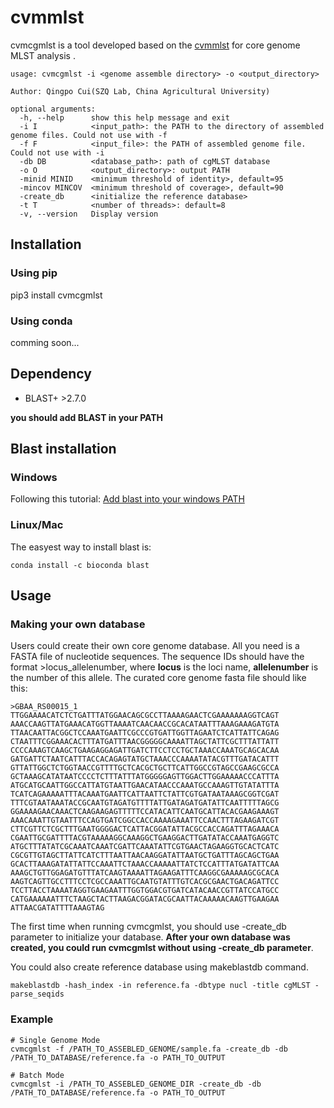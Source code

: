 # cvmmlst


cvmcgmlst is a tool developed based on the [cvmmlst](https://github.com/hbucqp/cvmmlst) for core genome MLST analysis .

```
usage: cvmcgmlst -i <genome assemble directory> -o <output_directory>

Author: Qingpo Cui(SZQ Lab, China Agricultural University)

optional arguments:
  -h, --help      show this help message and exit
  -i I            <input_path>: the PATH to the directory of assembled genome files. Could not use with -f
  -f F            <input_file>: the PATH of assembled genome file. Could not use with -i
  -db DB          <database_path>: path of cgMLST database
  -o O            <output_directory>: output PATH
  -minid MINID    <minimum threshold of identity>, default=95
  -mincov MINCOV  <minimum threshold of coverage>, default=90
  -create_db      <initialize the reference database>
  -t T            <number of threads>: default=8
  -v, --version   Display version
```


## Installation
### Using pip
pip3 install cvmcgmlst

### Using conda
comming soon...

## Dependency
- BLAST+ >2.7.0

**you should add BLAST in your PATH**


## Blast installation
### Windows


Following this tutorial:
[Add blast into your windows PATH](http://82.157.185.121:22300/shares/BevQrP0j8EXn76p7CwfheA)

### Linux/Mac
The easyest way to install blast is:

```
conda install -c bioconda blast
```



## Usage


### Making your own database

Users could create their own core genome database. All you need is a FASTA file of nucleotide sequences. The sequence IDs should have the format >locus_allelenumber, where **locus** is the loci name, **allelenumber** is the number of this allele. 
The curated core genome fasta file should like this:
```
>GBAA_RS00015_1
TTGGAAAACATCTCTGATTTATGGAACAGCGCCTTAAAAGAACTCGAAAAAAAGGTCAGT
AAACCAAGTTATGAAACATGGTTAAAATCAACAACCGCACATAATTTAAAGAAAGATGTA
TTAACAATTACGGCTCCAAATGAATTCGCCCGTGATTGGTTAGAATCTCATTATTCAGAG
CTAATTTCGGAAACACTTTATGATTTAACGGGGGCAAAATTAGCTATTCGCTTTATTATT
CCCCAAAGTCAAGCTGAAGAGGAGATTGATCTTCCTCCTGCTAAACCAAATGCAGCACAA
GATGATTCTAATCATTTACCACAGAGTATGCTAAACCCAAAATATACGTTTGATACATTT
GTTATTGGCTCTGGTAACCGTTTTGCTCACGCTGCTTCATTGGCCGTAGCCGAAGCGCCA
GCTAAAGCATATAATCCCCTCTTTATTTATGGGGGAGTTGGACTTGGAAAAACCCATTTA
ATGCATGCAATTGGCCATTATGTAATTGAACATAACCCAAATGCCAAAGTTGTATATTTA
TCATCAGAAAAATTTACAAATGAATTCATTAATTCTATTCGTGATAATAAAGCGGTCGAT
TTTCGTAATAAATACCGCAATGTAGATGTTTTATTGATAGATGATATTCAATTTTTAGCG
GGAAAAGAACAAACTCAAGAAGAGTTTTTCCATACATTCAATGCATTACACGAAGAAAGT
AAACAAATTGTAATTTCCAGTGATCGGCCACCAAAAGAAATTCCAACTTTAGAAGATCGT
CTTCGTTCTCGCTTTGAATGGGGACTCATTACGGATATTACGCCACCAGATTTAGAAACA
CGAATTGCGATTTTACGTAAAAAGGCAAAGGCTGAAGGACTTGATATACCAAATGAGGTC
ATGCTTTATATCGCAAATCAAATCGATTCAAATATTCGTGAACTAGAAGGTGCACTCATC
CGCGTTGTAGCTTATTCATCTTTAATTAACAAGGATATTAATGCTGATTTAGCAGCTGAA
GCACTTAAAGATATTATTCCAAATTCTAAACCAAAAATTATCTCCATTTATGATATTCAA
AAAGCTGTTGGAGATGTTTATCAAGTAAAATTAGAAGATTTCAAGGCGAAAAAGCGCACA
AAGTCAGTTGCCTTTCCTCGCCAAATTGCAATGTATTTGTCACGCGAACTGACAGATTCC
TCCTTACCTAAAATAGGTGAAGAATTTGGTGGACGTGATCATACAACCGTTATCCATGCC
CATGAAAAAATTTCTAAGCTACTTAAGACGGATACGCAATTACAAAAACAAGTTGAAGAA
ATTAACGATATTTTAAAGTAG
```

The first time when running cvmcgmlst, you should use -create_db parameter to initialize your database. **After your own database was created, you could run cvmcgmlst without using -create_db parameter**.

You could also create reference database using makeblastdb command.

```
makeblastdb -hash_index -in reference.fa -dbtype nucl -title cgMLST -parse_seqids
``` 

### Example
```
# Single Genome Mode
cvmcgmlst -f /PATH_TO_ASSEBLED_GENOME/sample.fa -create_db -db /PATH_TO_DATABASE/reference.fa -o PATH_TO_OUTPUT

# Batch Mode
cvmcgmlst -i /PATH_TO_ASSEBLED_GENOME_DIR -create_db -db /PATH_TO_DATABASE/reference.fa -o PATH_TO_OUTPUT
```





